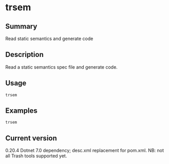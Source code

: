 # trsem

## Summary

Read static semantics and generate code

## Description

Read a static semantics spec file and generate code.

## Usage

    trsem

## Examples

    trsem

## Current version

0.20.4 Dotnet 7.0 dependency; desc.xml replacement for pom.xml. NB: not all Trash tools supported yet.
